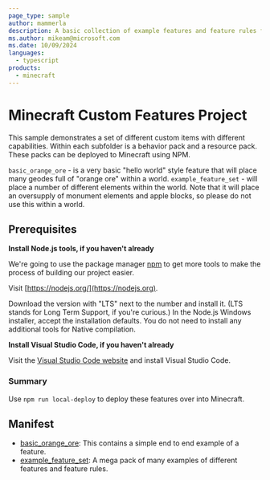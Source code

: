 ```yaml
---
page_type: sample
author: mammerla
description: A basic collection of example features and feature rules for Minecraft.
ms.author: mikeam@microsoft.com
ms.date: 10/09/2024
languages:
  - typescript
products:
  - minecraft
---
```


# Minecraft Custom Features Project

This sample demonstrates a set of different custom items with different capabilities. Within each subfolder is a behavior pack and a resource pack. These packs can be deployed to Minecraft using NPM.

`basic_orange_ore` - is a very basic "hello world" style feature that will place many geodes full of "orange ore" within a world.
`example_feature_set` - will place a number of different elements within the world. Note that it will place an oversupply of monument elements and apple blocks, so please do not use this within a world.

## Prerequisites

**Install Node.js tools, if you haven't already**

We're going to use the package manager [npm](https://www.npmjs.com/package/npm) to get more tools to make the process of building our project easier.

Visit [https://nodejs.org/](https://nodejs.org).

Download the version with "LTS" next to the number and install it. (LTS stands for Long Term Support, if you're curious.) In the Node.js Windows installer, accept the installation defaults. You do not need to install any additional tools for Native compilation.

**Install Visual Studio Code, if you haven't already**

Visit the [Visual Studio Code website](https://code.visualstudio.com) and install Visual Studio Code.

### Summary

Use `npm run local-deploy` to deploy these features over into Minecraft.

## Manifest

- [basic_orange_ore](https://github.com/microsoft/minecraft-samples/blob/main/custom_features/custom_orange_ore): This contains a simple end to end example of a feature.
- [example_feature_set](https://github.com/microsoft/minecraft-samples/blob/main/custom_features/example_feature_set): A mega pack of many examples of different features and feature rules.
